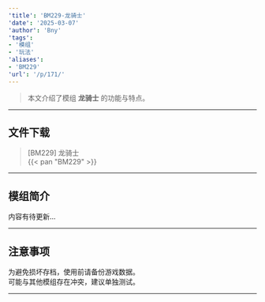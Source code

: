 ```yaml
---
'title': 'BM229-龙骑士'
'date': '2025-03-07'
'author': 'Bny'
'tags':
- '模组'
- '玩法'
'aliases':
- 'BM229'
'url': '/p/171/'
---
```


> 本文介绍了模组 **龙骑士** 的功能与特点。

---

## 文件下载

> [BM229] 龙骑士  
{{< pan "BM229" >}}  

---

## 模组简介

>  
内容有待更新...  

---

## 注意事项

>  
为避免损坏存档，使用前请备份游戏数据。  
可能与其他模组存在冲突，建议单独测试。  

---


